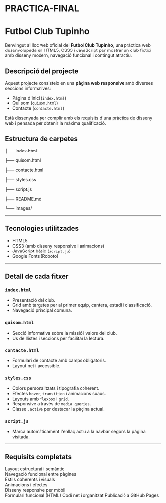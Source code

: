 # PRACTICA-FINAL

# Futbol Club Tupinho

Benvingut al lloc web oficial del **Futbol Club Tupinho**, una pràctica web desenvolupada en HTML5, CSS3 i JavaScript per mostrar un club fictici amb disseny modern, navegació funcional i contingut atractiu.



## Descripció del projecte

Aquest projecte consisteix en una **pàgina web responsive** amb diverses seccions informatives:

- Pàgina d'inici (`index.html`)
- Qui som (`quisom.html`)
- Contacte (`contacte.html`)

Està dissenyada per complir amb els requisits d'una pràctica de disseny web i pensada per obtenir la màxima qualificació.



## Estructura de carpetes

├── index.html

├── quisom.html

├── contacte.html

├── styles.css

├── script.js

├── README.md

└── images/




---

## Tecnologies utilitzades

- HTML5
- CSS3 (amb disseny responsive i animacions)
- JavaScript bàsic (`script.js`)
- Google Fonts (Roboto)

---

##  Detall de cada fitxer

### `index.html`
- Presentació del club.
- Grid amb targetes per al primer equip, cantera, estadi i classificació.
- Navegació principal comuna.

### `quisom.html`
- Secció informativa sobre la missió i valors del club.
- Ús de llistes i seccions per facilitar la lectura.

### `contacte.html`
- Formulari de contacte amb camps obligatoris.
- Layout net i accessible.

### `styles.css`
- Colors personalitzats i tipografia coherent.
- Efectes `hover`, `transition` i animacions suaus.
- Layouts amb `flexbox` i `grid`.
- Responsive a través de `media queries`.
- Classe `.active` per destacar la pàgina actual.

### `script.js`
- Marca automàticament l'enllaç actiu a la navbar segons la pàgina visitada.

---

## Requisits completats


Layout estructurat i semàntic   
Navegació funcional entre pàgines  
Estils coherents i visuals  
Animacions i efectes  
Disseny responsive per mòbil  
Formulari funcional (HTML)
Codi net i organitzat
Publicació a GitHub Pages  


